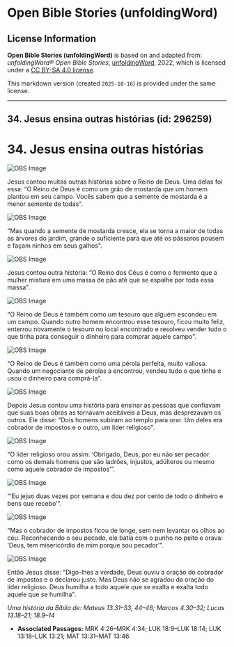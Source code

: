 # Open Bible Stories (unfoldingWord)

## License Information

**Open Bible Stories (unfoldingWord)** is based on and adapted from: _unfoldingWord® Open Bible Stories_, [unfoldingWord](https://unfoldingword.org/utw), 2022, which is licensed under a [CC BY-SA 4.0 license](https://creativecommons.org/licenses/by-sa/4.0/legalcode.en).

This markdown version (created `2025-10-16`) is provided under the same license.



--------------------------------

## 34. Jesus ensina outras histórias (id: 296259)

34\. Jesus ensina outras histórias
==================================

![OBS Image](https://cdn.door43.org/obs/jpg/360px/obs-en-34-01.jpg)

Jesus contou muitas outras histórias sobre o Reino de Deus. Uma delas foi essa: “O Reino de Deus é como um grão de mostarda que um homem plantou em seu campo. Vocês sabem que a semente de mostarda é a menor semente de todas".

![OBS Image](https://cdn.door43.org/obs/jpg/360px/obs-en-34-02.jpg)

“Mas quando a semente de mostarda cresce, ela se torna a maior de todas as árvores do jardim, grande o suficiente para que até os pássaros pousem e façam ninhos em seus galhos".

![OBS Image](https://cdn.door43.org/obs/jpg/360px/obs-en-34-03.jpg)

Jesus contou outra história: “O Reino dos Céus é como o fermento que a mulher mistura em uma massa de pão até que se espalhe por toda essa massa".

![OBS Image](https://cdn.door43.org/obs/jpg/360px/obs-en-34-04.jpg)

“O Reino de Deus é também como um tesouro que alguém escondeu em um campo. Quando outro homem encontrou esse tesouro, ficou muito feliz, enterrou novamente o tesouro no local encontrado e resolveu vender tudo o que tinha para conseguir o dinheiro para comprar aquele campo".

![OBS Image](https://cdn.door43.org/obs/jpg/360px/obs-en-34-05.jpg)

“O Reino de Deus é também como uma pérola perfeita, muito valiosa. Quando um negociante de pérolas a encontrou, vendeu tudo o que tinha e usou o dinheiro para comprá\-la".

![OBS Image](https://cdn.door43.org/obs/jpg/360px/obs-en-34-06.jpg)

Depois Jesus contou uma história para ensinar as pessoas que confiavam que suas boas obras as tornavam aceitáveis a Deus, mas desprezavam os outros. Ele disse: “Dois homens subiram ao templo para orar. Um deles era cobrador de impostos e o outro, um líder religioso".

![OBS Image](https://cdn.door43.org/obs/jpg/360px/obs-en-34-07.jpg)

“O líder religioso orou assim: ‘Obrigado, Deus, por eu não ser pecador como os demais homens que são ladrões, injustos, adúlteros ou mesmo como aquele cobrador de impostos’”.

![OBS Image](https://cdn.door43.org/obs/jpg/360px/obs-en-34-08.jpg)

“‘Eu jejuo duas vezes por semana e dou dez por cento de todo o dinheiro e bens que recebo’”.

![OBS Image](https://cdn.door43.org/obs/jpg/360px/obs-en-34-09.jpg)

“Mas o cobrador de impostos ficou de longe, sem nem levantar os olhos ao céu. Reconhecendo o seu pecado, ele batia com o punho no peito e orava: ‘Deus, tem misericórdia de mim porque sou pecador’”.

![OBS Image](https://cdn.door43.org/obs/jpg/360px/obs-en-34-10.jpg)

Então Jesus disse: “Digo\-lhes a verdade, Deus ouviu a oração do cobrador de impostos e o declarou justo. Mas Deus não se agradou da oração do líder religioso. Deus humilha a todo aquele que se exalta e exalta todo aquele que se humilha".

*Uma história da Bíblia de: Mateus 13\.31–33, 44–46; Marcos 4\.30–32; Lucas 13\.18–21; 18\.9–14*

* **Associated Passages:** MRK 4:26–MRK 4:34; LUK 18:9–LUK 18:14; LUK 13:18–LUK 13:21; MAT 13:31–MAT 13:46

